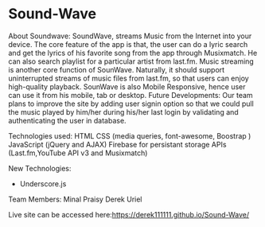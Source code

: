 # Sound-Wave


About Soundwave:
SoundWave, streams Music from the Internet into your device.
The core feature of the app is that, the user can do a lyric search and get the lyrics of his favorite song from the app through Musixmatch. He can also search playlist for a particular artist from last.fm.
Music streaming is another core function of SounWave. Naturally, it should support uninterrupted streams of music files from last.fm, so that users can enjoy high-quality playback.
SounWave is also Mobile Responsive, hence user can use it from his mobile, tab or desktop.
Future Developments: Our team plans to improve the site by adding user signin option so that we could pull the music played by him/her during his/her last login by validating and authenticating the user in database.

Technologies used:
HTML
CSS (media queries, font-awesome, Boostrap )
JavaScript (jQuery and AJAX)
Firebase for persistant storage
APIs (Last.fm,YouTube API v3 and Musixmatch)

New Technologies:
* Underscore.js

Team Members:
Minal 
Praisy
Derek
Uriel

Live site can be accessed here:https://derek111111.github.io/Sound-Wave/
